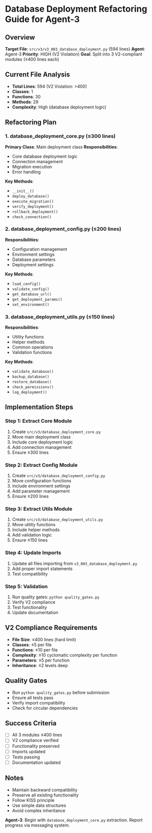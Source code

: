 # Database Deployment Refactoring Guide for Agent-3

## Overview
**Target File**: `src/v3/v3_003_database_deployment.py` (594 lines)
**Agent**: Agent-3
**Priority**: HIGH (V2 Violation)
**Goal**: Split into 3 V2-compliant modules (≤400 lines each)

## Current File Analysis
- **Total Lines**: 594 (V2 Violation: >400)
- **Classes**: 1
- **Functions**: 30
- **Methods**: 29
- **Complexity**: High (database deployment logic)

## Refactoring Plan

### 1. database_deployment_core.py (≤300 lines)
**Primary Class**: Main deployment class
**Responsibilities**:
- Core database deployment logic
- Connection management
- Migration execution
- Error handling

**Key Methods**:
- `__init__()`
- `deploy_database()`
- `execute_migration()`
- `verify_deployment()`
- `rollback_deployment()`
- `check_connection()`

### 2. database_deployment_config.py (≤200 lines)
**Responsibilities**:
- Configuration management
- Environment settings
- Database parameters
- Deployment settings

**Key Methods**:
- `load_config()`
- `validate_config()`
- `get_database_url()`
- `get_deployment_params()`
- `set_environment()`

### 3. database_deployment_utils.py (≤150 lines)
**Responsibilities**:
- Utility functions
- Helper methods
- Common operations
- Validation functions

**Key Methods**:
- `validate_database()`
- `backup_database()`
- `restore_database()`
- `check_permissions()`
- `log_deployment()`

## Implementation Steps

### Step 1: Extract Core Module
1. Create `src/v3/database_deployment_core.py`
2. Move main deployment class
3. Include core deployment logic
4. Add connection management
5. Ensure ≤300 lines

### Step 2: Extract Config Module
1. Create `src/v3/database_deployment_config.py`
2. Move configuration functions
3. Include environment settings
4. Add parameter management
5. Ensure ≤200 lines

### Step 3: Extract Utils Module
1. Create `src/v3/database_deployment_utils.py`
2. Move utility functions
3. Include helper methods
4. Add validation logic
5. Ensure ≤150 lines

### Step 4: Update Imports
1. Update all files importing from `v3_003_database_deployment.py`
2. Add proper import statements
3. Test compatibility

### Step 5: Validation
1. Run quality gates: `python quality_gates.py`
2. Verify V2 compliance
3. Test functionality
4. Update documentation

## V2 Compliance Requirements
- **File Size**: ≤400 lines (hard limit)
- **Classes**: ≤5 per file
- **Functions**: ≤10 per file
- **Complexity**: ≤10 cyclomatic complexity per function
- **Parameters**: ≤5 per function
- **Inheritance**: ≤2 levels deep

## Quality Gates
- Run `python quality_gates.py` before submission
- Ensure all tests pass
- Verify import compatibility
- Check for circular dependencies

## Success Criteria
- [ ] All 3 modules ≤400 lines
- [ ] V2 compliance verified
- [ ] Functionality preserved
- [ ] Imports updated
- [ ] Tests passing
- [ ] Documentation updated

## Notes
- Maintain backward compatibility
- Preserve all existing functionality
- Follow KISS principle
- Use simple data structures
- Avoid complex inheritance

**Agent-3**: Begin with `database_deployment_core.py` extraction. Report progress via messaging system.
